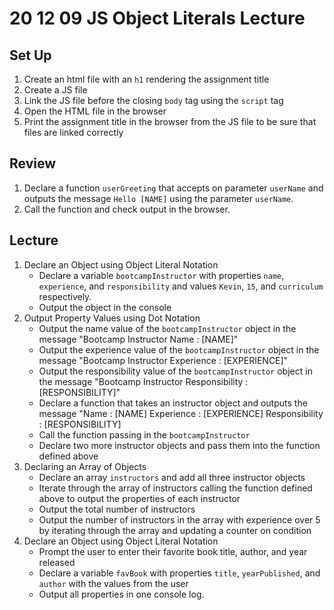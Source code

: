 # 20 12 09 JS Object Literals Lecture

## Set Up
1. Create an html file with an `h1` rendering the assignment title
1. Create a JS file 
1. Link the JS file before the closing `body` tag using the `script` tag
1. Open the HTML file in the browser
1. Print the assignment title in the browser from the JS file to be sure that files are linked correctly

## Review
1. Declare a function `userGreeting` that accepts on parameter `userName` and outputs the message `Hello [NAME]` using the parameter `userName`.
2. Call the function and check output in the browser.

## Lecture 
1. Declare an Object using Object Literal Notation
    - Declare a variable `bootcampInstructor` with properties `name`, `experience`, and `responsibility` and values `Kevin`, `15`, and `curriculum` respectively.
    - Output the object in the console
1. Output Property Values using Dot Notation
    - Output the name value of the `bootcampInstructor` object in the message "Bootcamp Instructor Name : [NAME]"
    - Output the experience value of the `bootcampInstructor` object in the message "Bootcamp Instructor Experience : [EXPERIENCE]"
    - Output the responsibility value of the `bootcampInstructor` object in the message "Bootcamp Instructor Responsibility : [RESPONSIBILITY]"
    - Declare a function that takes an instructor object and outputs the message "Name : [NAME] Experience : [EXPERIENCE] Responsibility : [RESPONSIBILITY]
    - Call the function passing in the `bootcampInstructor`
    - Declare two more instructor objects and pass them into the function defined above
1. Declaring an Array of Objects
    - Declare an array `instructors` and add all three instructor objects 
    - Iterate through the array of instructors calling the function defined above to output the properties of each instructor 
    - Output the total number of instructors
    - Output the number of instructors in the array with experience over 5 by iterating through the array and updating a counter on condition
1. Declare an Object using Object Literal Notation
    - Prompt the user to enter their favorite book title, author, and year released
    - Declare a variable `favBook` with properties `title`, `yearPublished`, and `author` with the values from the user
    - Output all properties in one console log.
